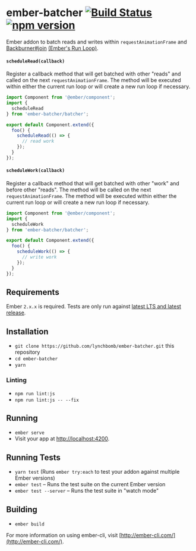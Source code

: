 # ember-batcher [![Build Status](https://travis-ci.org/lynchbomb/ember-batcher.svg?branch=master)](https://travis-ci.org/lynchbomb/ember-batcher) [![npm version](https://d25lcipzij17d.cloudfront.net/badge.svg?id=js&type=6&v=1.0.0&x2=0)](https://www.npmjs.com/package/ember-batcher)

Ember addon to batch reads and writes within `requestAnimationFrame` and [Backburner#join](https://github.com/BackburnerJS/backburner.js/blob/3e4b3561acddd9d8cbbef9a751ba778b4acb1fbf/lib/index.ts#L322-L343) [(Ember's Run Loop)](https://guides.emberjs.com/release/applications/run-loop/).

#### `scheduleRead(callback)`

Register a callback method that will get batched with other "reads" and called on the next `requestAnimationFrame`. The method will be executed within either the current run loop or will create a new run loop if necessary.

```JavaScript
import Component from '@ember/component';
import {
  scheduleRead
} from 'ember-batcher/batcher';

export default Component.extend({
  foo() {
    scheduleRead(() => {
      // read work
    });
  }
});
```

#### `scheduleWork(callback)`

Register a callback method that will get batched with other "work" and before other "reads". The method will be called on the next `requestAnimationFrame`. The method will be executed within either the current run loop or will create a new run loop if necessary.

```JavaScript
import Component from '@ember/component';
import {
  scheduleWork
} from 'ember-batcher/batcher';

export default Component.extend({
  foo() {
    scheduleWork(() => {
      // write work
    });
  }
});
```

## Requirements

Ember `2.x.x` is required. Tests are only run against [latest LTS and latest release](http://emberjs.com/builds/).

## Installation

* `git clone https://github.com/lynchbomb/ember-batcher.git` this repository
* `cd ember-batcher`
* `yarn`

### Linting

* `npm run lint:js`
* `npm run lint:js -- --fix`

## Running

* `ember serve`
* Visit your app at [http://localhost:4200](http://localhost:4200).

## Running Tests

* `yarn test` (Runs `ember try:each` to test your addon against multiple Ember versions)
* `ember test` – Runs the test suite on the current Ember version
* `ember test --server` – Runs the test suite in "watch mode"

## Building

* `ember build`

For more information on using ember-cli, visit [http://ember-cli.com/](http://ember-cli.com/).
